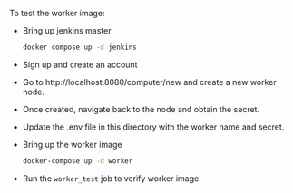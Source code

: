 To test the worker image:

- Bring up jenkins master

    ```bash
    docker compose up -d jenkins
    ```

- Sign up and create an account
- Go to http://localhost:8080/computer/new and create a new worker node.
- Once created, navigate back to the node and obtain the secret.
- Update the .env file in this directory with the worker name and secret.
- Bring up the worker image

    ```bash
    docker-compose up -d worker
    ```

- Run the `worker_test` job to verify worker image.

